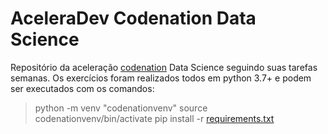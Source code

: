 # AceleraDev Codenation Data Science

Repositório da aceleração [codenation](https://www.codenation.dev/)  Data Science seguindo suas tarefas semanas.
Os exercícios foram realizados todos em python 3.7+  e podem ser executados com os comandos:
> python -m venv "codenationvenv"
> source codenationvenv/bin/activate
> pip install -r [requirements.txt](https://github.com/johnnessantos/codenation/blob/master/requirements.txt "requirements.txt") 
